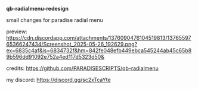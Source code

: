 **qb-radialmenu-redesign**


small changes for paradise radial menu

preview: https://cdn.discordapp.com/attachments/1376090476104519813/1376559765366247434/Screenshot_2025-05-26_192629.png?ex=6835c4af&is=6834732f&hm=842fe048efb449ebca545244ab45c65b89b596dd91092e752a4ed117d5323d50&

credits: https://github.com/PARADISESCRIPTS/qb-radialmenu

my discord: https://discord.gg/sc2xTcaYte
